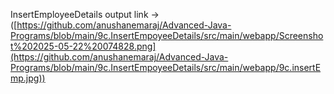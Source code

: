 InsertEmployeeDetails output link ->([https://github.com/anushanemaraj/Advanced-Java-Programs/blob/main/9c.InsertEmpoyeeDetails/src/main/webapp/Screenshot%202025-05-22%20074828.png](https://github.com/anushanemaraj/Advanced-Java-Programs/blob/main/9c.InsertEmpoyeeDetails/src/main/webapp/9c.insertEmp.jpg))
